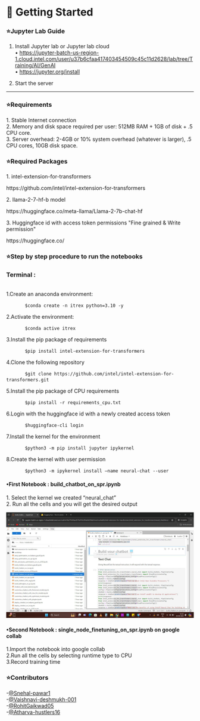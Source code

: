 <p align="center"><h1>🤖 Getting Started</h2></p>
<p align="left"><h3>⭐️Jupyter Lab Guide</h3></p>

1.	Install Jupyter lab or Jupyter lab cloud  
        •	 https://jupyter-batch-us-region-1.cloud.intel.com/user/u37b6cfaa417403454509c45c11d2628/lab/tree/Training/AI/GenAI<br>
 	     •	 https://jupyter.org/install
       
2.	Start the server


---

<p align="left"><h3>⭐️Requirements</h3></p>
1.	Stable Internet connection <br>
2.	Memory and disk space required per user: 512MB RAM + 1GB of disk + .5 CPU core.<br>
3.	Server overhead: 2-4GB or 10% system overhead (whatever is larger), .5 CPU cores, 10GB disk space.<br>

<p align="left"><h3>⭐️Required Packages</h3></p>
1.	intel-extension-for-transformers <br> <p align = "left">https://github.com/intel/intel-extension-for-transformers</p>
2.	llama-2-7-hf-b model <br><p align ="left">https://huggingface.co/meta-llama/Llama-2-7b-chat-hf</p> 
3.	Huggingface id with access token permissions "Fine grained & Write permission" <p align ="left">https://huggingface.co/</p>

<p align="left"><h3>⭐️Step by step procedure to run the notebooks</h3></p>
  <h3>Terminal :</h3> <br>
  1.Create an anaconda environment:

```
       $conda create -n itrex python=3.10 -y
```
  2.Activate the environment:
```
       $conda active itrex
```
  3.Install the pip package of requirements 
```
       $pip install intel-extension-for-transformers
```
  4.Clone the following repository
```
       $git clone https://github.com/intel/intel-extension-for-transformers.git
```
  5.Install the pip package of CPU requirements
```
       $pip install -r requirements_cpu.txt
```
  6.Login with the huggingface id with a newly created access token
```
       $huggingface-cli login
```            
  7.Install the kernel for the environment
```
       $python3 -m pip install jupyter ipykernel
```
  8.Create the kernel with user permission 
```
       $python3 -m ipykernel install –name neural-chat --user
```

<p align="left"><H4>•First Notebook :  build_chatbot_on_spr.ipynb</H4></p>
 1.        Select the kernel we created “neural_chat”<br>
 2.        Run all the cells and you will get the desired output<br>
 
 ![IMAGE](img/d.jpeg)
 
<p align="left"><h4>•Second Notebook : single_node_finetuning_on_spr.ipynb  on google collab</h4>
1.Import the notebook into google collab <br>
2.Run all the cells by selecting runtime type to CPU <br>
3.Record training time <br>

### ⭐️Contributors
-[@Snehal-pawar1](https://github.com/Snehal-pawar1)<br>
-[@Vaishnavi-deshmukh-001](https://github.com/Vaishnavi-deshmukh-001)<br>
-[@RohitGaikwad05](https://github.com/RohitGaikwad05)<br>
-[@Atharva-hustlers16](https://github.com/Atharva-hustlers16)<br>


              
